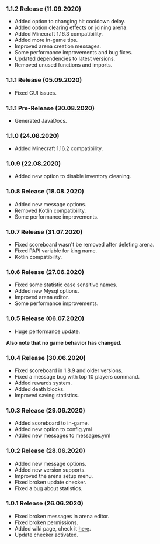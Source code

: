 ### 1.1.2 Release (11.09.2020)
* Added option to changing hit cooldown delay.
* Added option clearing effects on joining arena.
* Added Minecraft 1.16.3 compatibility.
* Added more in-game tips.
* Improved arena creation messages.
* Some performance improvements and bug fixes.
* Updated dependencies to latest versions.
* Removed unused functions and imports.

### 1.1.1 Release (05.09.2020)
* Fixed GUI issues.

### 1.1.1 Pre-Release (30.08.2020)
* Generated JavaDocs.

### 1.1.0 (24.08.2020)
* Added Minecraft 1.16.2 compatibility.

### 1.0.9 (22.08.2020)
* Added new option to disable inventory cleaning.

### 1.0.8 Release (18.08.2020)
* Added new message options.
* Removed Kotlin compatibility.
* Some performance improvements.

### 1.0.7 Release (31.07.2020)
* Fixed scoreboard wasn't be removed after deleting arena.
* Fixed PAPI variable for king name.
* Kotlin compatibility.

### 1.0.6 Release (27.06.2020)
* Fixed some statistic case sensitive names.
* Added new Mysql options.
* Improved arena editor.
* Some performance improvements.

### 1.0.5 Release (06.07.2020)
* Huge performance update.

**Also note that no game behavior has changed.**

### 1.0.4 Release (30.06.2020)
* Fixed scoreboard in 1.8.9 and older versions.
* Fixed a message bug with top 10 players command.
* Added rewards system.
* Added death blocks.
* Improved saving statistics.

### 1.0.3 Release (29.06.2020)
* Added scoreboard to in-game.
* Added new option to config.yml
* Added new messages to messages.yml

### 1.0.2 Release (28.06.2020)
* Added new message options.
* Added new version supports.
* Improved the arena setup menu.
* Fixed broken update checker.
* Fixed a bug about statistics.

### 1.0.1 Release (26.06.2020)
* Fixed broken messages in arena editor.
* Fixed broken permissions.
* Added wiki page, check it [here](https://github.com/Despical/KOTL/wiki).
* Update checker activated.
